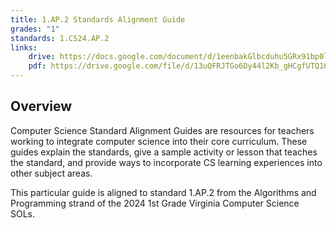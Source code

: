 ```yaml
---
title: 1.AP.2 Standards Alignment Guide
grades: "1"
standards: 1.CS24.AP.2
links:
    drive: https://docs.google.com/document/d/1eenbakGlbcduhu5GRx91bp0lGJ3o0sv0_1tq0NMYyI8/edit?usp=drive_link
    pdf: https://drive.google.com/file/d/13uQFRJTGo6Dy44l2Kb_gHCgfUTQ16TvJ/view?usp=drive_link
---
```


## Overview

Computer Science Standard Alignment Guides are resources for teachers working to integrate computer science into their core curriculum. These guides explain the standards, give a sample activity or lesson that teaches the standard, and provide ways to incorporate CS learning experiences into other subject areas. 

This particular guide is aligned to standard 1.AP.2 from the Algorithms and Programming strand of the 2024 1st Grade Virginia Computer Science SOLs.